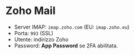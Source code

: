 # Zoho Mail

- Server IMAP: `imap.zoho.com` (EU: `imap.zoho.eu`)
- Porta: `993` (SSL)
- Utente: indirizzo Zoho
- Password: **App Password** se 2FA abilitata.
